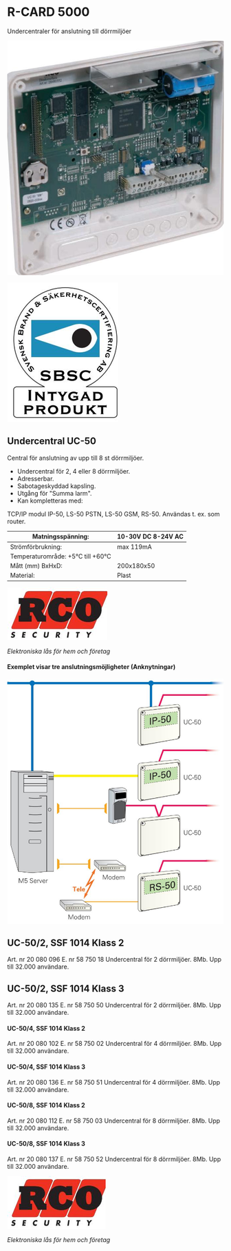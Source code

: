 # **R-CARD 5000**

Undercentraler för anslutning till dörrmiljöer

![](_page_0_Picture_2.jpeg)

![](_page_0_Picture_3.jpeg)

## Undercentral UC-50

Central för anslutning av upp till 8 st dörrmiljöer.

- Undercentral för 2, 4 eller 8 dörrmiljöer.
- Adresserbar.
- Sabotageskyddad kapsling.
- Utgång för "Summa larm".
- Kan kompletteras med:

TCP/IP modul IP-50, LS-50 PSTN, LS-50 GSM, RS-50. Användas t. ex. som router.

| Matningsspänning:                 | 10-30V DC 8-24V AC |
|-----------------------------------|--------------------|
| Strömförbrukning:                 | max 119mA          |
| Temperaturområde: +5°C till +60°C |                    |
| Mått (mm) BxHxD:                  | 200x180x50         |
| Material:                         | Plast              |

![](_page_0_Picture_13.jpeg)

*Elektroniska lås för hem och företag*

#### Exemplet visar tre anslutningsmöjligheter (Anknytningar)

![](_page_1_Figure_1.jpeg)

## UC-50/2, **SSF 1014 Klass 2**

Art. nr 20 080 096 E. nr 58 750 18 Undercentral för 2 dörrmiljöer. 8Mb. Upp till 32.000 användare.

## UC-50/2, **SSF 1014 Klass 3**

Art. nr 20 080 135 E. nr 58 750 50 Undercentral för 2 dörrmiljöer. 8Mb. Upp till 32.000 användare.

#### UC-50/4, **SSF 1014 Klass 2**

Art. nr 20 080 102 E. nr 58 750 02 Undercentral för 4 dörrmiljöer. 8Mb. Upp till 32.000 användare.

#### UC-50/4, **SSF 1014 Klass 3**

Art. nr 20 080 136 E. nr 58 750 51 Undercentral för 4 dörrmiljöer. 8Mb. Upp till 32.000 användare.

#### UC-50/8, **SSF 1014 Klass 2**

Art. nr 20 080 112 E. nr 58 750 03 Undercentral för 8 dörrmiljöer. 8Mb. Upp till 32.000 användare.

#### UC-50/8, **SSF 1014 Klass 3**

Art. nr 20 080 137 E. nr 58 750 52 Undercentral för 8 dörrmiljöer. 8Mb. Upp till 32.000 användare.

![](_page_1_Picture_14.jpeg)

*Elektroniska lås för hem och företag*